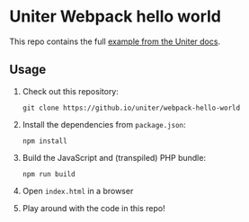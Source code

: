 Uniter Webpack hello world 
==========================

This repo contains the full [example from the Uniter docs](https://uniter.github.io/docs/uniter/webpack_hello_world.html).

Usage
-----

1. Check out this repository:

   `git clone https://github.io/uniter/webpack-hello-world`

2. Install the dependencies from `package.json`:

   `npm install`
   
3. Build the JavaScript and (transpiled) PHP bundle:
   
   `npm run build`
   
4. Open `index.html` in a browser

5. Play around with the code in this repo!
